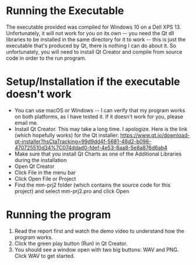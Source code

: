 # Running the Executable

The executable provided was compiled for Windows 10 on a Dell XPS 13. Unfortunately, it will not work for you on its own -- you need the Qt dll libraries to be installed in the same directory for it to work -- this is just the executable that's produced by Qt, there is nothing I can do about it. So unfortunately, you will need to install Qt Creator and compile from source code in order to the run program.

# Setup/Installation if the executable doesn't work

 - You can use macOS or Windows -- I can verify that my program works on both platforms, as I have tested it. If it doesn't work for you, please email me.
 - Install Qt Creator. This may take a long time. I apologize. Here is the link (which hopefully works) for the Qt installer: https://www.qt.io/download-qt-installer?hsCtaTracking=99d9dd4f-5681-48d2-b096-470725510d34%7C074ddad0-fdef-4e53-8aa8-5e8a876d6ab4
 - Make sure that you install Qt Charts as one of the Additional Libraries during the installation
 - Open Qt Creator
 - Click File in the menu bar
 - Click Open File or Project
 - Find the mm-prj2 folder (which contains the source code for this project) and select mm-prj2.pro and click Open

# Running the program

 1. Read the report first and watch the demo video to understand how the program works.
 2. Click the green play button (Run) in Qt Creator. 
 3. You should see a window open with two big buttons: WAV and PNG. Click WAV to get started.